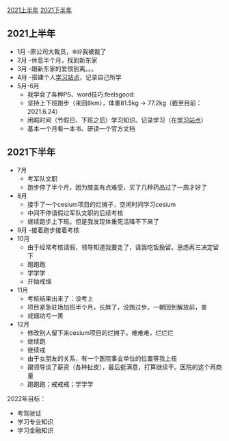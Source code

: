 [2021上半年](#2021上半年)
[2021下半年](#2021下半年)

## 2021上半年

- 1月 -原公司大裁员，`幸好`我被裁了
- 2月 -休息半个月，找到新东家
- 3月 -跟新东家的爱恨别离。。。
- 4月 -搭建个人[学习站点](https:qiyoe.cn)，记录自己所学
- 5月-6月
   - 我学会了各种PS、word技巧:feelsgood:
   - 坚持上下班跑步（来回8km），体重81.5kg -> 77.2kg（截至目前：2021.6.24）
   - 闲暇时间（节假日、下班之后）学习知识、记录学习（在[学习站点](https:qiyoe.cn)）
   - 基本一个月看一本书、研读一个官方文档

## 2021下半年

- 7月 
   - 考军队文职
   - 跑步停了半个月，因为膝盖有点难受，买了几种药品过了一周才好了
- 8月 
   - 接手了一个cesium项目的烂摊子，空闲时间学习cesium
   - 中间不停请假过军队文职的后续考核
   - 继续跑步上下班。但是我发现体重死活降不下来了
- 9月 -接着跑步接着考核
- 10月
   - 由于经常考核请假，领导知道我要走了，请我吃饭挽留。思虑再三决定留下
   - 跑跑跑
   - 学学学
   - 开始戒烟
- 11月
   - 考核结果出来了：没考上
   - 项目紧急驻场加班半个月，长胖了，没跑过步。一朝回到解放前，害
   - 戒烟功亏一篑
- 12月
   - 修改别人留下来cesium项目的烂摊子。难难难，烂烂烂
   - 继续跑
   - 继续戒
   - 由于女朋友的关系，有一个医院事业单位的位置等我上任
   - 跟领导谈了薪资（各种扯皮），最后挺满意，打算继续干。医院的这个再商量
   - 跑跑跑；戒戒戒；学学学

2022年目标：
- 考驾驶证
- 学习专业知识
- 学习金融知识
